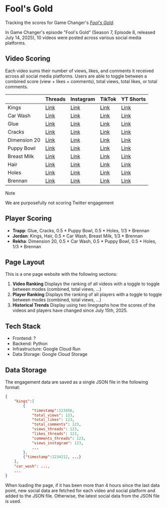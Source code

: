 # Fool's Gold

Tracking the scores for Game Changer's [*Fool's Gold*](https://www.dropout.tv/videos/fool-s-gold).

In Game Changer's episode "Fool's Gold" (Season 7, Episode 8, released July 14, 2025), 10 videos were posted across various social media platforms.

## Video Scoring

Each video sums their number of views, likes, and comments it received across all social media platforms. Users are able to toggle between a combined score (view + likes + comments), total views, total likes, or total comments.

|        | Threads | Instagram | TikTok | YT Shorts |
| ---- | --- | --- | --- | --- |
| Kings | [Link](https://www.threads.com/@gamechangershow/post/DMGy2goOQSR) | [Link](https://www.instagram.com/gamechangershow/reel/DMGy8RuNDqI/) | [Link](https://www.tiktok.com/@gamechangershow/video/7527078952171523341) | [Link](https://www.youtube.com/shorts/UjHk90dxX20) |
| Car Wash | [Link](https://www.threads.com/@gamechangershow/post/DMG0NabtH7O) | [Link](https://www.instagram.com/gamechangershow/reel/DMG0OcPpSQO/) | [Link](https://www.tiktok.com/@gamechangershow/video/7527082014449716494) | [Link](https://www.youtube.com/shorts/HD5pyGbO_Is) |
| Glue | [Link](https://www.threads.com/@gamechangershow/post/DMG0j6qCAjE) | [Link](https://www.instagram.com/gamechangershow/reel/DMG0jk2tbeR/) | [Link](https://www.tiktok.com/@gamechangershow/video/7527082801120677133) | [Link](https://www.youtube.com/shorts/gMpx4A2lRTE) |
| Cracks | [Link](https://www.threads.com/@gamechangershow/post/DMG1A9LKqlQ) | [Link](https://www.instagram.com/gamechangershow/reel/DMG1BIPM41Z/) | [Link](https://www.tiktok.com/@gamechangershow/video/7527083827689229582) | [Link](https://www.youtube.com/shorts/1lnl0jYln8s) |
| Dimension 20 | [Link](https://www.threads.com/@gamechangershow/post/DMG1HnRz9CN) | [Link](https://www.instagram.com/gamechangershow/reel/DMGzkMNNMXg/) | [Link](https://www.tiktok.com/@gamechangershow/video/7527080453610704183) | [Link](https://www.youtube.com/shorts/5feqZBLXrMg) |
| Puppy Bowl | [Link](https://www.threads.com/@gamechangershow/post/DMG1eOyqxs2) | [Link](https://www.instagram.com/gamechangershow/reel/DMG1d62Mhmf/) | [Link](https://www.tiktok.com/@gamechangershow/video/7527084871580142861) | [Link](https://www.youtube.com/shorts/aagwlycxv_k) |
| Breast Milk | [Link](https://www.threads.com/@gamechangershow/post/DMG10FKBp3C) | [Link](https://www.instagram.com/gamechangershow/reel/DMG11avO8qa/) | [Link](https://www.tiktok.com/@gamechangershow/video/7527085610322890039) | [Link](https://www.youtube.com/shorts/nfwmaVlp_hY) |
| Hair | [Link](https://www.threads.com/@gamechangershow/post/DMG2C-6PSo4) | [Link](https://www.instagram.com/gamechangershow/reel/DMG2ELMvZdg/) | [Link](https://www.tiktok.com/@gamechangershow/video/7527086113614318862) | [Link](https://www.youtube.com/shorts/wQVIfuNIc9I) |
| Holes | [Link](https://www.threads.com/@gamechangershow/post/DMG2RwdtsH3) | [Link](https://www.instagram.com/gamechangershow/reel/DMG2SXRMojo/) | [Link](https://www.tiktok.com/@gamechangershow/video/7527086642415422734) | [Link](https://www.youtube.com/shorts/Wm8SMsmWCts) |
| Brennan | [Link](https://www.threads.com/@gamechangershow/post/DMG22Q7B_IV) | [Link](https://www.instagram.com/gamechangershow/reel/DMG24Zjyg1j/) | [Link](https://www.tiktok.com/@gamechangershow/video/7527087942339267895) | [Link](https://www.youtube.com/shorts/oO4kgmYivoQ) |

> [!NOTE]
> We are purposefully not scoring Twitter engagement

## Player Scoring

- **Trapp**: Glue, Cracks, 0.5 * Puppy Bowl, 0.5 * Holes, 1/3 * Brennan
- **Jordan**: Kings, Hair, 0.5 * Car Wash, Breast Milk, 1/3 * Brennan
- **Rekha**: Dimension 20, 0.5 * Car Wash, 0.5 * Puppy Bowl, 0.5 * Holes, 1/3 * Brennan

## Page Layout

This is a one page website with the following sections:

1. **Video Ranking**
    Displays the ranking of all videos with a toggle to toggle between modes (combined, total views, ...)
2. **Player Ranking**
    Displays the ranking of all players with a toggle to toggle between modes (combined, total views, ...)
3. **Historical Trends**
    Display using two linegraphs how the scores of the videos and players have changed since July 15th, 2025.

## Tech Stack

- Frontend: ?
- Backend: Python
- Infrastructure: Google Cloud Run
- Data Storage: Google Cloud Storage

## Data Storage

The engagement data are saved as a single JSON file in the following format:

```json
{
    "kings":[
        {
            "timestamp":123456,
            "total_views": 123,
            "total_likes": 123,
            "total_comments": 123,
            "views_threads": 123,
            "likes_threads": 123,
            "comments_threads": 123,
            "views_instagram": 123,
            ...
        },
        {"timestamp":1234212, ...}
    ],
    "car_wash": ...,
    ...
}
```

When loading the page, if it has been more than 4 hours since the last data point, new social data are fetched for each video and social platform and added to the JSON file. Otherwise, the latest social data from the JSON file is used.